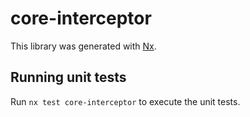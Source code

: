 # core-interceptor

This library was generated with [Nx](https://nx.dev).

## Running unit tests

Run `nx test core-interceptor` to execute the unit tests.
